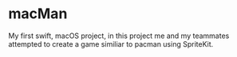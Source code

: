 # macMan
My first swift, macOS project, in this project me and my teammates attempted to create a game similiar to pacman using SpriteKit. 
